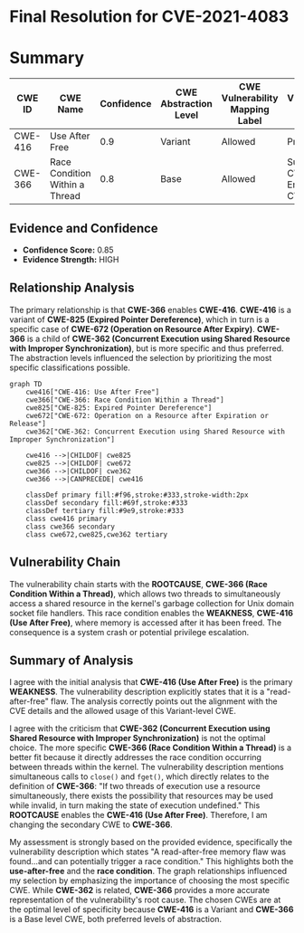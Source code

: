 # Final Resolution for CVE-2021-4083

# Summary
| CWE ID | CWE Name | Confidence | CWE Abstraction Level | CWE Vulnerability Mapping Label | CWE-Vulnerability Mapping Notes |
|---|---|---|---|---|---|
| CWE-416 | Use After Free | 0.9 | Variant | Allowed | Primary CWE |
| CWE-366 | Race Condition Within a Thread | 0.8 | Base | Allowed | Supporting CWE: Enables CWE-416 |

## Evidence and Confidence

*   **Confidence Score:** 0.85
*   **Evidence Strength:** HIGH

## Relationship Analysis
The primary relationship is that **CWE-366** enables **CWE-416**. **CWE-416** is a variant of **CWE-825 (Expired Pointer Dereference)**, which in turn is a specific case of **CWE-672 (Operation on Resource After Expiry)**. **CWE-366** is a child of **CWE-362 (Concurrent Execution using Shared Resource with Improper Synchronization)**, but is more specific and thus preferred. The abstraction levels influenced the selection by prioritizing the most specific classifications possible.

```mermaid
graph TD
    cwe416["CWE-416: Use After Free"]
    cwe366["CWE-366: Race Condition Within a Thread"]
    cwe825["CWE-825: Expired Pointer Dereference"]
    cwe672["CWE-672: Operation on a Resource after Expiration or Release"]
    cwe362["CWE-362: Concurrent Execution using Shared Resource with Improper Synchronization"]

    cwe416 -->|CHILDOF| cwe825
    cwe825 -->|CHILDOF| cwe672
    cwe366 -->|CHILDOF| cwe362
    cwe366 -->|CANPRECEDE| cwe416

    classDef primary fill:#f96,stroke:#333,stroke-width:2px
    classDef secondary fill:#69f,stroke:#333
    classDef tertiary fill:#9e9,stroke:#333
    class cwe416 primary
    class cwe366 secondary
    class cwe672,cwe825,cwe362 tertiary
```

## Vulnerability Chain
The vulnerability chain starts with the **ROOTCAUSE**, **CWE-366 (Race Condition Within a Thread)**, which allows two threads to simultaneously access a shared resource in the kernel's garbage collection for Unix domain socket file handlers. This race condition enables the **WEAKNESS**, **CWE-416 (Use After Free)**, where memory is accessed after it has been freed. The consequence is a system crash or potential privilege escalation.

## Summary of Analysis
I agree with the initial analysis that **CWE-416 (Use After Free)** is the primary **WEAKNESS**. The vulnerability description explicitly states that it is a "read-after-free" flaw. The analysis correctly points out the alignment with the CVE details and the allowed usage of this Variant-level CWE.

I agree with the criticism that **CWE-362 (Concurrent Execution using Shared Resource with Improper Synchronization)** is not the optimal choice. The more specific **CWE-366 (Race Condition Within a Thread)** is a better fit because it directly addresses the race condition occurring between threads within the kernel. The vulnerability description mentions simultaneous calls to `close()` and `fget()`, which directly relates to the definition of **CWE-366**: "If two threads of execution use a resource simultaneously, there exists the possibility that resources may be used while invalid, in turn making the state of execution undefined." This **ROOTCAUSE** enables the **CWE-416 (Use After Free)**. Therefore, I am changing the secondary CWE to **CWE-366**.

My assessment is strongly based on the provided evidence, specifically the vulnerability description which states "A read-after-free memory flaw was found...and can potentially trigger a race condition." This highlights both the **use-after-free** and the **race condition**.
The graph relationships influenced my selection by emphasizing the importance of choosing the most specific CWE. While **CWE-362** is related, **CWE-366** provides a more accurate representation of the vulnerability's root cause. The chosen CWEs are at the optimal level of specificity because **CWE-416** is a Variant and **CWE-366** is a Base level CWE, both preferred levels of abstraction.